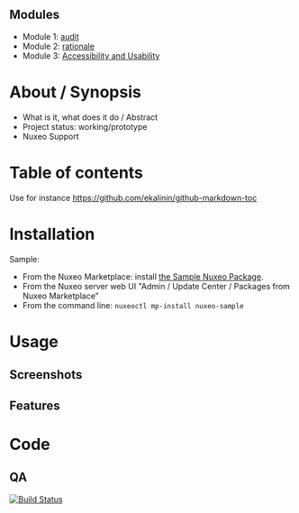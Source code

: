 

## Modules
- Module 1: [audit](audit/)
- Module 2: [rationale](rationale/)
- Module 3: [Accessibility and Usability](module-3/)

# About / Synopsis

* What is it, what does it do / Abstract
* Project status: working/prototype
* Nuxeo Support

# Table of contents

Use for instance https://github.com/ekalinin/github-markdown-toc

# Installation

Sample:
- From the Nuxeo Marketplace: install [the Sample Nuxeo Package](https://connect.nuxeo.com/nuxeo/site/marketplace/package/nuxeo-sample).
- From the Nuxeo server web UI "Admin / Update Center / Packages from Nuxeo Marketplace"
- From the command line: `nuxeoctl mp-install nuxeo-sample`

# Usage
## Screenshots
## Features

# Code
## QA

[![Build Status](https://qa.nuxeo.org/jenkins/buildStatus/icon?job=addons_nuxeo-sample-project-master)](https://qa.nuxeo.org/jenkins/job/addons_nuxeo-sample-project-master/)


